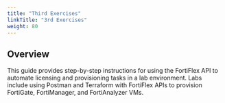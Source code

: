 ```yaml
---
title: "Third Exercises"
linkTitle: "3rd Exercises"
weight: 80
---
```


## Overview

This guide provides step-by-step instructions for using the FortiFlex API to automate licensing and provisioning tasks in a lab environment. Labs include using Postman and Terraform with FortiFlex APIs to provision FortiGate, FortiManager, and FortiAnalyzer VMs.

